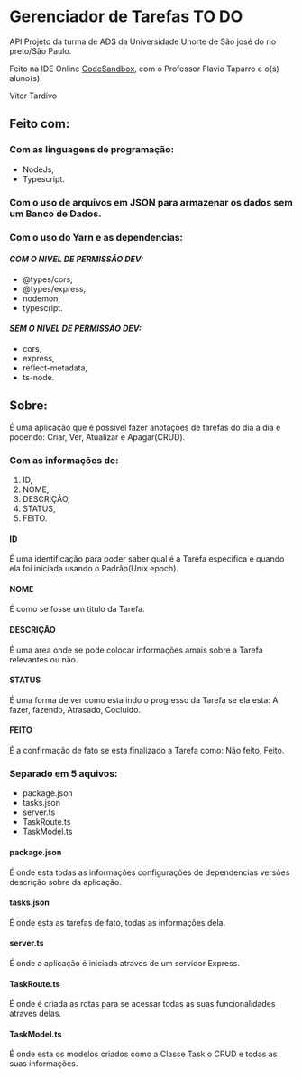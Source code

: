 # **Gerenciador de Tarefas TO DO**
API Projeto da turma de ADS da Universidade Unorte de São josé do rio preto/São Paulo. 

Feito na IDE Online [CodeSandbox](https://codesandbox.io/), com o Professor Flavio Taparro e o(s) aluno(s):

Vitor Tardivo

## **Feito com:**
### Com as linguagens de programação: 
- NodeJs, 
- Typescript.
    
### Com o uso de arquivos em JSON para armazenar os dados sem um Banco de Dados.

### Com o uso do Yarn e as dependencias: 
#### *COM O NIVEL DE PERMISSÂO DEV:*
- @types/cors,
- @types/express,
- nodemon,
- typescript.
#### *SEM O NIVEL DE PERMISSÂO DEV:*
- cors,
- express,
- reflect-metadata,
- ts-node.

## **Sobre:**
É uma aplicação que é possivel fazer anotações de tarefas do dia a dia e podendo: Criar, Ver, Atualizar e Apagar(CRUD).

### Com as informações de:
1. ID,
2. NOME,
3. DESCRIÇÂO,
4. STATUS,
5. FEITO.

#### ID 
É uma identificação para poder saber qual é a Tarefa especifica e quando ela foi iniciada usando o Padrão(Unix epoch).
#### NOME 
É como se fosse um titulo da Tarefa.
#### DESCRIÇÂO 
É uma area onde se pode colocar informações amais sobre a Tarefa relevantes ou não.
#### STATUS 
É uma forma de ver como esta indo o progresso da Tarefa se ela esta: A fazer, fazendo, Atrasado, Cocluido.
#### FEITO 
É a confirmação de fato se esta finalizado a Tarefa como: Não feito, Feito.

### Separado em 5 aquivos:
- package.json
- tasks.json
- server.ts
- TaskRoute.ts
- TaskModel.ts

#### package.json
É onde esta todas as informações configurações de dependencias versões descrição sobre da aplicação.
#### tasks.json
É onde esta as tarefas de fato, todas as informações dela.
#### server.ts
É onde a aplicação é iniciada atraves de um servidor Express.
#### TaskRoute.ts
É onde é criada as rotas para se acessar todas as suas funcionalidades atraves delas.
#### TaskModel.ts
É onde esta os modelos criados como a Classe Task o CRUD e todas as suas informações.
